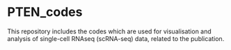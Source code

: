# PTEN_codes

This repository includes the codes which are used for visualisation and analysis of single-cell RNAseq (scRNA-seq) data, related to the publication.
